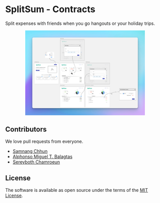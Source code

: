 # SplitSum - Contracts

Split expenses with friends when you go hangouts or your holiday trips.

<div align="center">
  <a href="images/SplitSum-Wireframe.png">
    <img src="images/SplitSum-Wireframe-Small.png" alt="SplitSum" width="75%">
  </a>
</div>

## Contributors

We love pull requests from everyone.

- [Samnang Chhun](https://github.com/samnang)
- [Alphonso Miguel T. Balagtas](https://github.com/phonsoswag)
- [Sereyboth Chamroeun](https://github.com/ch-sereyboth)

## License

The software is available as open source under the terms of the [MIT License](http://opensource.org/licenses/MIT).

